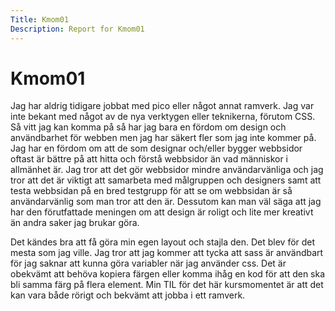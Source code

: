 ```yaml
---
Title: Kmom01
Description: Report for Kmom01
---
```


Kmom01
==================
Jag har aldrig tidigare jobbat med pico eller något annat ramverk. Jag var inte bekant med något av de nya verktygen eller teknikerna, förutom CSS. Så vitt jag kan komma på så har jag bara en fördom om design och användbarhet för webben men jag har säkert fler som jag inte kommer på. Jag har en fördom om att de som designar och/eller bygger webbsidor oftast är bättre på att hitta och förstå webbsidor än vad människor i allmänhet är. Jag tror att det gör webbsidor mindre användarvänliga och jag tror att det är viktigt att samarbeta med målgruppen och designers samt att testa webbsidan på en bred testgrupp för att se om webbsidan är så användarvänlig som man tror att den är. Dessutom kan man väl säga att jag har den förutfattade meningen om att design är roligt och lite mer kreativt än andra saker jag brukar göra.

Det kändes bra att få göra min egen layout och stajla den. Det blev för det mesta som jag ville. Jag tror att jag kommer att tycka att sass är användbart för jag saknar att kunna göra variabler när jag använder css. Det är obekvämt att behöva kopiera färgen eller komma ihåg en kod för att den ska bli samma färg på flera element. Min TIL för det här kursmomentet är att det kan vara både rörigt och bekvämt att jobba i ett ramverk.
